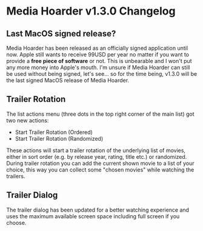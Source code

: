 # Media Hoarder v1.3.0 Changelog

## Last MacOS signed release?

Media Hoarder has been released as an officially signed application until now. Apple still wants to receive 99USD per year no matter if you want to provide a **free piece of software** or not. This is unbearable and I won't put any more money into Apple's mouth. I'm unsure if Media Hoarder can still be used without being signed, let's see... so for the time being, v1.3.0 will be the last signed MacOS release of Media Hoarder.

## Trailer Rotation

The list actions menu (three dots in the top right corner of the main list) got two new actions:

- Start Trailer Rotation (Ordered)
- Start Trailer Rotation (Randomized)

These actions will start a trailer rotation of the underlying list of movies, either in sort order (e.g. by release year, rating, title etc.) or randomized. During trailer rotation you can add the current shown movie to a list of your choice, this way you can collect some "chosen movies" while watching the trailers.

## Trailer Dialog

The trailer dialog has been updated for a better watching experience and uses the maximum available screen space including full screen if you choose.
